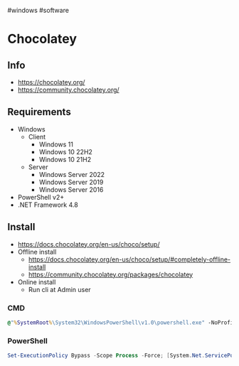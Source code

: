 #windows #software 

# Chocolatey
## Info
- https://chocolatey.org/
- https://community.chocolatey.org/

## Requirements
- Windows
	- Client
		- Windows 11
		- Windows 10 22H2
		- Windows 10 21H2
	- Server
		- Windows Server 2022
		- Windows Server 2019
		- Windows Server 2016
- PowerShell v2+
- .NET Framework 4.8

## Install
- https://docs.chocolatey.org/en-us/choco/setup/
- Offline install
	- https://docs.chocolatey.org/en-us/choco/setup/#completely-offline-install
	- https://community.chocolatey.org/packages/chocolatey
- Online install
	- Run cli at Admin user

### CMD
```cmd
@"%SystemRoot%\System32\WindowsPowerShell\v1.0\powershell.exe" -NoProfile -InputFormat None -ExecutionPolicy Bypass -Command "[System.Net.ServicePointManager]::SecurityProtocol = 3072; iex ((New-Object System.Net.WebClient).DownloadString('https://community.chocolatey.org/install.ps1'))" && SET "PATH=%PATH%;%ALLUSERSPROFILE%\chocolatey\bin"
```

### PowerShell
```powershell
Set-ExecutionPolicy Bypass -Scope Process -Force; [System.Net.ServicePointManager]::SecurityProtocol = [System.Net.ServicePointManager]::SecurityProtocol -bor 3072; iex ((New-Object System.Net.WebClient).DownloadString('https://community.chocolatey.org/install.ps1'))
```